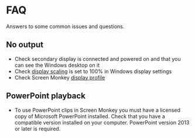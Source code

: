 # FAQ

Answers to some common issues and questions.

## No output
- Check secondary display is connected and powered on and that you can see the Windows desktop on it
- Check [display scaling](../start/gettingStarted.md) is set to 100% in Windows display settings
- Check Screen Monkey [display profile](toolbar/display.md)

<!--
## Video does not play or Live Monitor timecode does not update
- Check ffdshow (from [K-Lite Mega](https://codecguide.com/download_kl.htm) package) is correctly installed and ‘Use ffdshow only in:’ is not ticked in ffdshow settings.

![](../images/ffdshow.png)
-->

## PowerPoint playback
- To use PowerPoint clips in Screen Monkey you must have a licensed copy of Microsoft PowerPoint installed. Check that you have a compatible version installed on your computer. PowerPoint version 2013 or later is required.